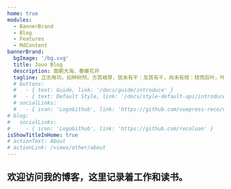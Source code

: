 ```yaml
---
home: true
modules:
  - BannerBrand
  - Blog
  - Features
  - MdContent
bannerBrand:
  bgImage: '/bg.svg'
  title: Jaun Blog
  description: 面朝大海，春暖花开
  tagline: 立志用功，如种树然。方其根芽，犹未有干：及其有千，尚未有枝：枝而后叶，叶而后花实。初种根时，只管栽培灌溉，勿作枝想，勿作叶想，勿作花想，勿作实想。悬想何益！但不忘裁培之功，怕没有枝叶花实。
  # buttons:
  #   - { text: Guide, link: '/docs/guide/introduce' }
  #   - { text: Default Style, link: '/docs/style-default-api/introduce', type: 'plain' }
  # socialLinks:
  #   - { icon: 'LogoGithub', link: 'https://github.com/vuepress-reco/vuepress-theme-reco' }
# blog:
#   socialLinks:
#     - { icon: 'LogoGithub', link: 'https://github.com/recoluan' }
isShowTitleInHome: true
# actionText: About
# actionLink: /views/other/about
---
```


## 欢迎访问我的博客，这里记录着工作和读书。

